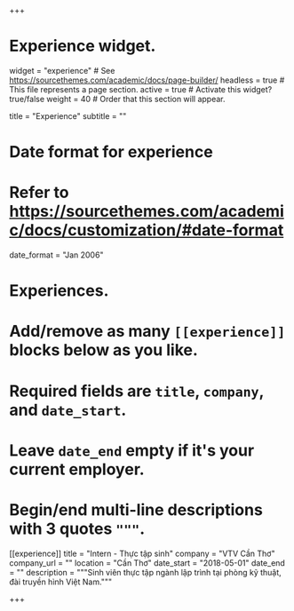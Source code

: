 +++
# Experience widget.
widget = "experience"  # See https://sourcethemes.com/academic/docs/page-builder/
headless = true  # This file represents a page section.
active = true  # Activate this widget? true/false
weight = 40  # Order that this section will appear.

title = "Experience"
subtitle = ""

# Date format for experience
#   Refer to https://sourcethemes.com/academic/docs/customization/#date-format
date_format = "Jan 2006"

# Experiences.
#   Add/remove as many `[[experience]]` blocks below as you like.
#   Required fields are `title`, `company`, and `date_start`.
#   Leave `date_end` empty if it's your current employer.
#   Begin/end multi-line descriptions with 3 quotes `"""`.
[[experience]]
  title = "Intern - Thực tập sinh"
  company = "VTV Cần Thơ"
  company_url = ""
  location = "Cần Thơ"
  date_start = "2018-05-01"
  date_end = ""
  description = """Sinh viên thực tập ngành lập trình tại phòng kỹ thuật, đài truyền hình Việt Nam."""

+++

